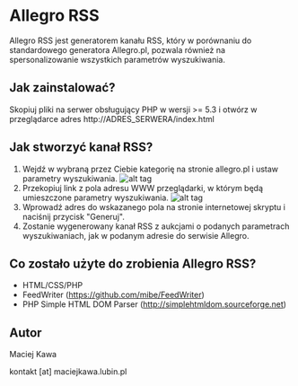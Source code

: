 # Allegro RSS
Allegro RSS jest generatorem kanału RSS, który w porównaniu do standardowego generatora Allegro.pl, pozwala również na spersonalizowanie wszystkich parametrów wyszukiwania.

Jak zainstalować?
-
Skopiuj pliki na serwer obsługujący PHP w wersji >= 5.3 i otwórz w przeglądarce adres http://ADRES_SERWERA/index.html

Jak stworzyć kanał RSS?
-
1. Wejdź w wybraną przez Ciebie kategorię na stronie allegro.pl i ustaw parametry wyszukiwania.
![alt tag](https://raw.githubusercontent.com/MK-PL/AllegroRSS/master/img/img1.png)
2. Przekopiuj link z pola adresu WWW przeglądarki, w którym będą umieszczone parametry wyszukiwania.
![alt tag](https://raw.githubusercontent.com/MK-PL/AllegroRSS/master/img/img2.png)
3. Wprowadź adres do wskazanego pola na stronie internetowej skryptu i naciśnij przycisk "Generuj".
4. Zostanie wygenerowany kanał RSS z aukcjami o podanych parametrach wyszukiwaniach, jak w podanym adresie do serwisie Allegro.

Co zostało użyte do zrobienia Allegro RSS?
-
- HTML/CSS/PHP
- FeedWriter (https://github.com/mibe/FeedWriter)
- PHP Simple HTML DOM Parser (http://simplehtmldom.sourceforge.net)

Autor
-
Maciej Kawa

kontakt [at] maciejkawa.lubin.pl
